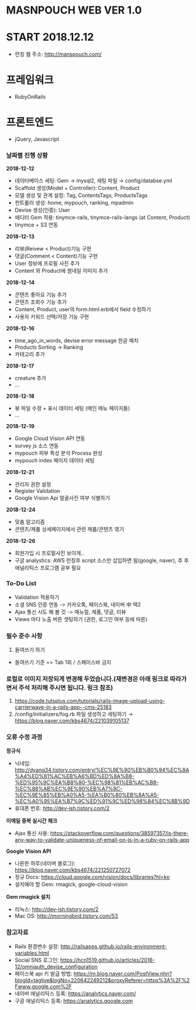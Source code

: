 # MASNPOUCH WEB VER 1.0
# START 2018.12.12
- 런칭 웹 주소: http://manspouch.com/

# 프레임워크
- RubyOnRails
# 프론트엔드
- jQuery, Javascript


### 날짜별 진행 상황
**2018-12-12**
- 데이터베이스 세팅: Gem → mysql2, 세팅 파일 → config/databse.yml
- Scaffold 생성(Model + Controller): Content, Product
- 모델 생성 및 관계 설정: Tag, ContentsTags, ProductsTags
- 컨트롤러 생성: home, mypouch, ranking, mpadmin
- Devise 생성(인증): User
- 에디터 Gem 적용: tinymce-rails, tinymce-rails-langs (at Content, Product)
- tinymce + S3 연동

**2018-12-13**
- 리뷰(Reivew < Product)기능 구현
- 댓글(Comment < Content)기능 구현
- User 정보에 프로필 사진 추가
- Content 와 Product에 썸네일 이미지 추가

**2018-12-14**
- 콘텐츠 좋아요 기능 추가
- 콘텐츠 조회수 기능 추가
- Content, Product, user의 form.html.erb에서 field 수정하기
- 사용자 키워드 선택/저장 기능 구현

**2018-12-16**
- time_ago_in_words, devise error message 한글 패치
- Products Sorting → Ranking
- 카테고리 추가

**2018-12-17**
- creature 추가
- ...

**2018-12-18**
- 뷰 파일 수정 + 표시 데이터 세팅 (메인 메뉴 페이지들)
- ...

**2018-12-19**
- Google Cloud Vision API 연동
- survey js 소스 연동
- mypouch 피부 특성 분석 Process 완성
- mypouch index 페이지 데이터 세팅

**2018-12-21**
- 관리자 권한 설정
- Register Validation
- Google Vision Api 얼굴사진 여부 식별하기

**2018-12-24**
- 맞춤 알고리즘
- 콘텐츠/제품 상세페이지에서 관련 제품/콘텐츠 엮기

**2018-12-26**
- 회원가입 시 프로필사진 보이게..
- 구글 analystics: AWS 런칭후 script 소스만 삽입하면 됨(google, naver), 추 후 애널리틱스 프로그램 공부 필요

### To-Do List
- Validation 적용하기
- 소셜 SNS 인증 연동 -> 카카오톡, 페이스북, 네이버 中 택2
- Ajax 통신 시도 해 볼 것 -> 매뉴얼, 제품, 댓글, 리뷰
- Views 마다 노출 버튼 셋팅하기 (권한, 로그인 여부 등에 따른)

### 필수 준수 사항
1. 들여쓰기 하기
-  들여쓰기 기준 => Tab 1회 / 스페이스바 금지

### 로컬로 이미지 저장되게 변경해 두었습니다.(재변경은 아래 링크로 따라가면서 주석 처리해 주시면 됩니다. 링크 참조)
1. https://code.tutsplus.com/tutorials/rails-image-upload-using-carrierwave-in-a-rails-app--cms-25183
2. /config/initializers/fog.rb 파일 생성하고 세팅하기 → https://blog.naver.com/kbs4674/221039105137

### 오류 수정 과정
**정규식**
- 닉네임: http://dyang34.tistory.com/entry/%EC%9E%90%EB%B0%94%EC%8A%A4%ED%81%AC%EB%A6%BD%ED%8A%B8-%ED%95%9C%EA%B8%80-%EC%98%81%EB%AC%B8-%EC%88%AB%EC%9E%90%EB%A7%8C-%EC%9E%85%EB%A0%A5-%EA%B0%80%EB%8A%A5-%EC%A0%95%EA%B7%9C%ED%91%9C%ED%98%84%EC%8B%9D
- 휴대폰 번호: http://dev-jsh.tistory.com/2

**이메일 중복 실시간 체크**
- Ajax 통신 사용: https://stackoverflow.com/questions/38597357/is-there-any-way-to-validate-uniqueness-of-email-on-js-in-a-ruby-on-rails-app

**Google Vision API**
- 나른한 하루(네이버 블로그): https://blog.naver.com/kbs4674/221250727072
- 정규 Docs: https://cloud.google.com/vision/docs/libraries?hl=ko
- 설치해야 할 Gem: rmagick, google-cloud-vision

**Gem rmagick 설치**
- 리눅스: http://dev-jsh.tistory.com/2
- Mac OS: http://morningbird.tistory.com/53

### 참고자료
- Rails 환경변수 설정: http://railsapps.github.io/rails-environment-variables.html
- Social SNS 로그인: https://hcn1519.github.io/articles/2016-12/omniauth_devise_configuration
- 페이스북 api 키 발급 방법: https://m.blog.naver.com/PostView.nhn?blogId=taglive&logNo=220642249212&proxyReferer=https%3A%2F%2Fwww.google.com%2F
- 네이버 애널리틱스 등록: https://analytics.naver.com/
- 구글 애널리틱스 등록: https://analytics.google.com
